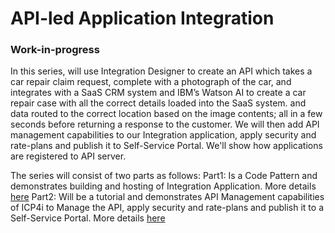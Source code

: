 # API-led Application Integration
### Work-in-progress

In this series, will use Integration Designer to create an API which takes a car repair claim request, complete with a photograph of the car, and integrates with a SaaS CRM system and IBM’s Watson AI to create a car repair case with all the correct details loaded into the SaaS system. and data routed to the correct location based on the image contents; all in a few seconds before returning a response to the customer. We will then add API management capabilities to our Integration application, apply security and rate-plans and publish it to Self-Service Portal. We'll show how applications are registered to API server.

The series will consist of two parts as follows:
Part1: Is a Code Pattern and demonstrates building and hosting of Integration Application. More details [here](https://github.ibm.com/IBMCode/IBMCodeContent/issues/4407)
Part2: Will be a tutorial and demonstrates API Management capabilities of ICP4i to Manage the API, apply security and rate-plans and publish it to a Self-Service Portal. More details [here](https://github.ibm.com/IBMCode/IBMCodeContent/issues/4504)